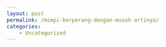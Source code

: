```yaml
---
layout: post
permalink: /mimpi-berperang-dengan-musuh-artinya/
categories:
    - Uncategorized
---
```


